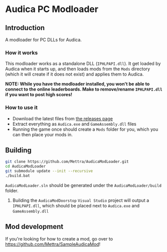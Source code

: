 # Audica PC Modloader

## Introduction

A modloader for PC DLLs for Audica.

### How it works

This modloader works as a standalone DLL (`IPHLPAPI.dll`). It get loaded by Audica when it starts up, and then loads mods from the `Mods` directory (which it will create if it does not exist) and applies them to Audica.

**NOTE: While you have the modloader installed, you won't be able to connect to the online leaderboards. Make to remove/rename `IPHLPAPI.dll` if you want to post high scores!**

### How to use it

* Download the latest files from [the releases page](https://github.com/Mettra/AudicaModLoader/releases)
* Extract everything as `Audica.exe` and `GameAssembly.dll` files
* Running the game once should create a `Mods` folder for you, which you can then place your mods in.

## Building

```bash
git clone https://github.com/Mettra/AudicaModLoader.git
cd AudicaModLoader
git submodule update --init --recursive
./build.bat
```
`AudicaModLoader.sln` should be generated under the `AudicaModLoader/build` folder.

1. Building the `AudicaModDoorstop` `Visual Studio` project will output a `IPHLPAPI.dll`, which should be placed next to `Audica.exe` and `GameAssembly.dll`

## Mod development

If you're looking for how to create a mod, go over to https://github.com/Mettra/SampleAudicaMod!